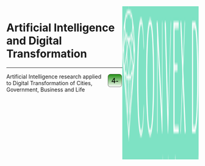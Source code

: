<!-- 
![ConvexDLog](./img/logofundobrancocurto.png "ConvexD - AI Research Group") 
<img src="./img/logo fundo verde curto.png" width="200" height="400" align="right"/>
-->

<img src="./img/logoconvexverde.png" width="200" height="400" align="right"/>

# Artificial Intelligence and Digital Transformation


---
<img src="./img/logoboxverde.png" align="right"/>


Artificial Intelligence research applied to Digital Transformation of Cities, Government, Business and Life
